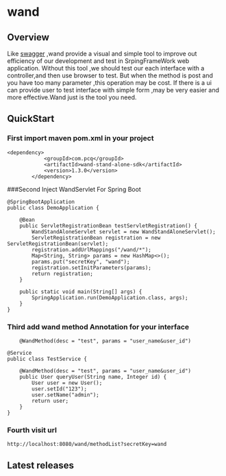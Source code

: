 # wand

## Overview
 Like [swagger](https://swagger.io/) ,wand provide a visual and simple tool to improve out efficiency of our development and test in SrpingFrameWork web application. Without this tool ,we should test our each interface with a controller,and then use browser to test. But when 
the method is post and  you have too many parameter ,this operation may be cost. If there is a ui can provide user to test interface with simple form ,may be very easier and more effective.Wand just is the tool you need.
## QuickStart
### First import maven  pom.xml in your project

````
<dependency>
			<groupId>com.pcq</groupId>
			<artifactId>wand-stand-alone-sdk</artifactId>
			<version>1.3.0</version>
		</dependency>
````
###Second Inject WandServlet
For Spring Boot
````
@SpringBootApplication
public class DemoApplication {

    @Bean
    public ServletRegistrationBean testServletRegistration() {
        WandStandAloneServlet servlet = new WandStandAloneServlet();
        ServletRegistrationBean registration = new ServletRegistrationBean(servlet);
        registration.addUrlMappings("/wand/*");
        Map<String, String> params = new HashMap<>();
        params.put("secretKey", "wand");
        registration.setInitParameters(params);
        return registration;
    }

    public static void main(String[] args) {
        SpringApplication.run(DemoApplication.class, args);
    }
}
````
### Third add wand method Annotation for your interface
````
    @WandMethod(desc = "test", params = "user_name&user_id")
````
````
@Service
public class TestService {
    
    @WandMethod(desc = "test", params = "user_name&user_id")
    public User queryUser(String name, Integer id) {
        User user = new User();
        user.setId("123");
        user.setName("admin");
        return user;
    }
}
````
### Fourth visit url 
````
http://localhost:8080/wand/methodList?secretKey=wand
````



## Latest releases

